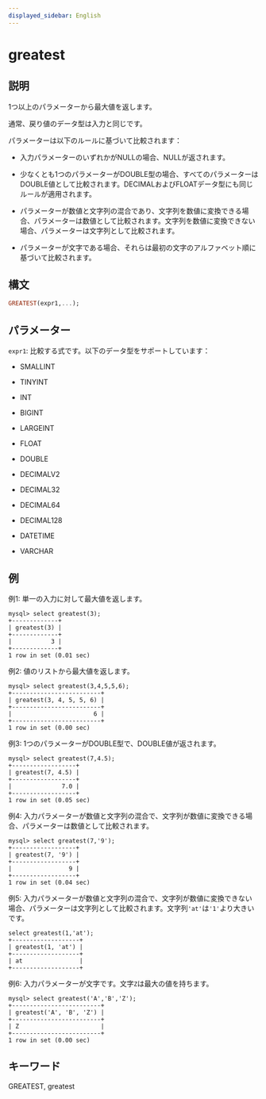 ```yaml
---
displayed_sidebar: English
---
```


# greatest

## 説明

1つ以上のパラメーターから最大値を返します。

通常、戻り値のデータ型は入力と同じです。

パラメーターは以下のルールに基づいて比較されます：

- 入力パラメーターのいずれかがNULLの場合、NULLが返されます。

- 少なくとも1つのパラメーターがDOUBLE型の場合、すべてのパラメーターはDOUBLE値として比較されます。DECIMALおよびFLOATデータ型にも同じルールが適用されます。

- パラメーターが数値と文字列の混合であり、文字列を数値に変換できる場合、パラメーターは数値として比較されます。文字列を数値に変換できない場合、パラメーターは文字列として比較されます。

- パラメーターが文字である場合、それらは最初の文字のアルファベット順に基づいて比較されます。

## 構文

```Haskell
GREATEST(expr1,...);
```

## パラメーター

`expr1`: 比較する式です。以下のデータ型をサポートしています：

- SMALLINT

- TINYINT

- INT

- BIGINT

- LARGEINT

- FLOAT

- DOUBLE

- DECIMALV2

- DECIMAL32

- DECIMAL64

- DECIMAL128

- DATETIME

- VARCHAR

## 例

例1: 単一の入力に対して最大値を返します。

```Plain
mysql> select greatest(3);
+-------------+
| greatest(3) |
+-------------+
|           3 |
+-------------+
1 row in set (0.01 sec)
```

例2: 値のリストから最大値を返します。

```Plain
mysql> select greatest(3,4,5,5,6);
+-------------------------+
| greatest(3, 4, 5, 5, 6) |
+-------------------------+
|                       6 |
+-------------------------+
1 row in set (0.00 sec)
```

例3: 1つのパラメーターがDOUBLE型で、DOUBLE値が返されます。

```Plain
mysql> select greatest(7,4.5);
+------------------+
| greatest(7, 4.5) |
+------------------+
|              7.0 |
+------------------+
1 row in set (0.05 sec)
```

例4: 入力パラメーターが数値と文字列の混合で、文字列が数値に変換できる場合、パラメーターは数値として比較されます。

```Plain
mysql> select greatest(7,'9');
+------------------+
| greatest(7, '9') |
+------------------+
|                9 |
+------------------+
1 row in set (0.04 sec)
```

例5: 入力パラメーターが数値と文字列の混合で、文字列が数値に変換できない場合、パラメーターは文字列として比較されます。文字列`'at'`は`'1'`より大きいです。

```Plain
select greatest(1,'at');
+-------------------+
| greatest(1, 'at') |
+-------------------+
| at                |
+-------------------+
```

例6: 入力パラメーターが文字です。文字`Z`は最大の値を持ちます。

```Plain
mysql> select greatest('A','B','Z');
+-------------------------+
| greatest('A', 'B', 'Z') |
+-------------------------+
| Z                       |
+-------------------------+
1 row in set (0.00 sec)
```

## キーワード

GREATEST, greatest

